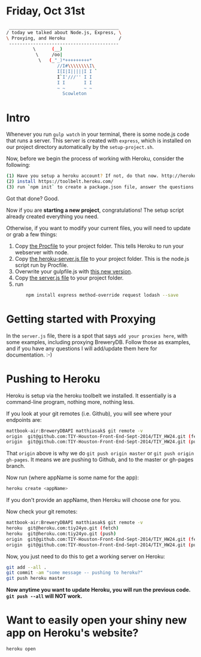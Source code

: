 # Friday, Oct 31st

```sh
 _________________________________________
/ today we talked about Node.js, Express, \
\ Proxying, and Heroku                    /
 -----------------------------------------
          \      (__)
           \     /oo|
            \   (_"_)*+++++++++*
                   //I#\\\\\\\\I\
                   I[I|I|||||I I `
                   I`I'///'' I I
                   I I       I I
                   ~ ~       ~ ~
                     Scowleton
```

# Intro

Whenever you run `gulp watch` in your terminal, there is some node.js code that runs a server. This server is created with `express`, which is installed on our project directory automatically by the `setup-project.sh`.

Now, before we begin the process of working with Heroku, consider the following:
```sh
(1) Have you setup a heroku account? If not, do that now. http://heroku.com
(2) install https://toolbelt.heroku.com/
(3) run `npm init` to create a package.json file, answer the questions (or just hit enter)
```

Got that done? Good.

Now if you are **starting a new project**, congratulations! The setup script already created everything you need.

Otherwise, if you want to modify your current files, you will need to update or grab a few things:

1. Copy [the Procfile](./examples/extras/Procfile) to your project folder. This tells Heroku to run your webserver with node.
2. Copy [the heroku-server.js file](./examples/extras/heroku-server.js) to your project folder. This is the node.js script run by Procfile.
3. Overwrite your gulpfile.js with [this new version](./examples/extras/gulpfile.js).
4. Copy [the server.js file](./examples/extras/server.js) to your project folder.
5. run
    ```sh
        npm install express method-override request lodash --save
    ```

#  Getting started with Proxying

In the `server.js` file, there is a spot that says `add your proxies here`, with some examples, including proxying BreweryDB. Follow those as examples, and if you have any questions I will add/update them here for documentation. :-)

# Pushing to Heroku

Heroku is setup via the heroku toolbelt we installed. It essentially is a command-line program, nothing more, nothing less.

If you look at your git remotes (i.e. Github), you will see where your endpoints are:

```sh
mattbook-air:BreweryDBAPI matthiasak$ git remote -v
origin  git@github.com:TIY-Houston-Front-End-Sept-2014/TIY_HW24.git (fetch)
origin  git@github.com:TIY-Houston-Front-End-Sept-2014/TIY_HW24.git (push)
```

That `origin` above is why we do `git push origin master` or `git push origin gh-pages`. It means we are pushing to Github, and to the master or gh-pages branch.

Now run (where appName is some name for the app):
```sh
heroku create <appName>
```

If you don't provide an appName, then Heroku will choose one for you.

Now check your git remotes:
```sh
mattbook-air:BreweryDBAPI matthiasak$ git remote -v
heroku  git@heroku.com:tiy24yo.git (fetch)
heroku  git@heroku.com:tiy24yo.git (push)
origin  git@github.com:TIY-Houston-Front-End-Sept-2014/TIY_HW24.git (fetch)
origin  git@github.com:TIY-Houston-Front-End-Sept-2014/TIY_HW24.git (push)
```

Now, you just need to do this to get a working server on Heroku:
```sh
git add --all .
git commit -am "some message -- pushing to heroku?"
git push heroku master
```

**Now anytime you want to update Heroku, you will run the previous code. `git push --all` will NOT work.**

# Want to easily open your shiny new app on Heroku's website?

```sh
heroku open
```